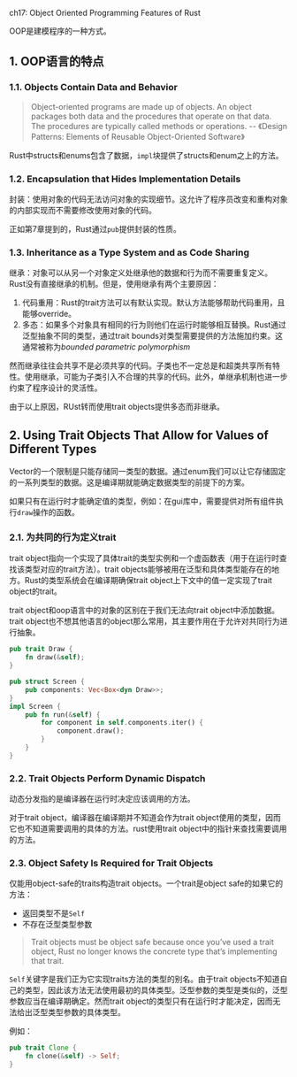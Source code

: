 ch17: Object Oriented Programming Features of Rust

OOP是建模程序的一种方式。

## 1. OOP语言的特点

### 1.1. Objects Contain Data and Behavior

> Object-oriented programs are made up of objects. An object packages both data and the procedures that operate on that data. The procedures are typically called methods or operations. -- 《Design Patterns: Elements of Reusable Object-Oriented Software》

Rust中structs和enums包含了数据，`impl`块提供了structs和enum之上的方法。

### 1.2. Encapsulation that Hides Implementation Details

封装：使用对象的代码无法访问对象的实现细节。这允许了程序员改变和重构对象的内部实现而不需要修改使用对象的代码。

正如第7章提到的，Rust通过`pub`提供封装的性质。

### 1.3. Inheritance as a Type System and as Code Sharing

继承：对象可以从另一个对象定义处继承他的数据和行为而不需要重复定义。Rust没有直接继承的机制。但是，使用继承有两个主要原因：

1. 代码重用：Rust的trait方法可以有默认实现。默认方法能够帮助代码重用，且能够override。
2. 多态：如果多个对象具有相同的行为则他们在运行时能够相互替换。Rust通过泛型抽象不同的类型，通过trait bounds对类型需要提供的方法施加约束。这通常被称为*bounded parametric polymorphism*

然而继承往往会共享不是必须共享的代码。子类也不一定总是和超类共享所有特性。使用继承，可能为子类引入不合理的共享的代码。此外，单继承机制也进一步约束了程序设计的灵活性。

由于以上原因，RUst转而使用trait objects提供多态而非继承。

## 2. Using Trait Objects That Allow for Values of Different Types

Vector的一个限制是只能存储同一类型的数据。通过enum我们可以让它存储固定的一系列类型的数据。这是编译期就能确定数据类型的前提下的方案。

如果只有在运行时才能确定值的类型，例如：在gui库中，需要提供对所有组件执行`draw`操作的函数。

### 2.1. 为共同的行为定义trait

trait object指向一个实现了具体trait的类型实例和一个虚函数表（用于在运行时查找该类型对应的trait方法）。trait objects能够被用在泛型和具体类型能存在的地方。Rust的类型系统会在编译期确保trait object上下文中的值一定实现了trait object的trait。

trait object和oop语言中的对象的区别在于我们无法向trait object中添加数据。trait object也不想其他语言的object那么常用，其主要作用在于允许对共同行为进行抽象。

```rust
pub trait Draw {
    fn draw(&self);
}

pub struct Screen {
    pub components: Vec<Box<dyn Draw>>;
}
impl Screen {
    pub fn run(&self) {
        for component in self.components.iter() {
            component.draw();
        }
    }
}
```

### 2.2. Trait Objects Perform Dynamic Dispatch

动态分发指的是编译器在运行时决定应该调用的方法。

对于trait object，编译器在编译期并不知道会作为trait object使用的类型，因而它也不知道需要调用的具体的方法。rust使用trait object中的指针来查找需要调用的方法。

### 2.3. Object Safety Is Required for Trait Objects

仅能用object-safe的traits构造trait objects。一个trait是object safe的如果它的方法：

+ 返回类型不是`Self`
+ 不存在泛型类型参数

> Trait objects must be object safe because once you’ve used a trait object, Rust no longer knows the concrete type that’s implementing that trait.

`Self`关键字是我们正为它实现traits方法的类型的别名。由于trait objects不知道自己的类型，因此该方法无法使用最初的具体类型。泛型参数的类型是类似的，泛型参数应当在编译期确定。然而trait object的类型只有在运行时才能决定，因而无法给出泛型类型参数的具体类型。

例如：

```rust
pub trait Clone {
    fn clone(&self) -> Self;
}
```
